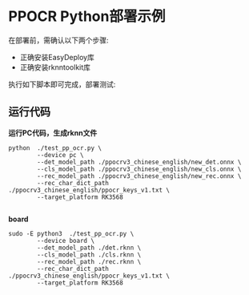 # PPOCR Python部署示例

在部署前，需确认以下两个步骤:

* 正确安装EasyDeploy库
* 正确安装rknntoolkit库

执行如下脚本即可完成，部署测试:

## 运行代码

**运行PC代码，生成rknn文件**

```text
python  ./test_pp_ocr.py \
        --device pc \
        --det_model_path ./ppocrv3_chinese_english/new_det.onnx \
        --cls_model_path ./ppocrv3_chinese_english/new_cls.onnx \
        --rec_model_path ./ppocrv3_chinese_english/new_rec.onnx \
        --rec_char_dict_path ./ppocrv3_chinese_english/ppocr_keys_v1.txt \
        --target_platform RK3568
        
```

**board**

```text
sudo -E python3  ./test_pp_ocr.py \
        --device board \
        --det_model_path ./det.rknn \
        --cls_model_path ./cls.rknn \
        --rec_model_path ./rec.rknn \
        --rec_char_dict_path ./ppocrv3_chinese_english/ppocr_keys_v1.txt \
        --target_platform RK3568
```
